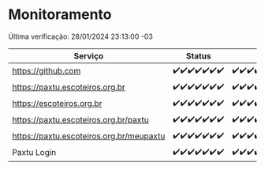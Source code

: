 # Monitoramento

Última verificação: 28/01/2024 23:13:00 -03

|Serviço|Status|Últimas 24h|
|---|---|---|
|https://github.com|<span title="2024-01-22: OK=24">✔️</span><span title="2024-01-23: OK=24">✔️</span><span title="2024-01-24: OK=24">✔️</span><span title="2024-01-25: OK=24">✔️</span><span title="2024-01-26: OK=24">✔️</span><span title="2024-01-27: OK=24">✔️</span><span title="2024-01-28: OK=2">✔️</span>|<span title="27/01/2024 23:15:00 -03 : 200">✔️</span><span title="28/01/2024 00:06:00 -03 : 200">✔️</span><span title="28/01/2024 01:07:00 -03 : 200">✔️</span><span title="28/01/2024 02:07:00 -03 : 200">✔️</span><span title="28/01/2024 03:07:00 -03 : 200">✔️</span><span title="28/01/2024 04:06:00 -03 : 200">✔️</span><span title="28/01/2024 05:08:00 -03 : 200">✔️</span><span title="28/01/2024 06:05:00 -03 : 200">✔️</span><span title="28/01/2024 07:04:00 -03 : 200">✔️</span><span title="28/01/2024 08:02:00 -03 : 200">✔️</span><span title="28/01/2024 09:09:00 -03 : 200">✔️</span><span title="28/01/2024 10:06:00 -03 : 200">✔️</span><span title="28/01/2024 11:02:00 -03 : 200">✔️</span><span title="28/01/2024 12:03:00 -03 : 200">✔️</span><span title="28/01/2024 13:06:00 -03 : 200">✔️</span><span title="28/01/2024 14:05:00 -03 : 200">✔️</span><span title="28/01/2024 15:06:00 -03 : 200">✔️</span><span title="28/01/2024 16:02:00 -03 : 200">✔️</span><span title="28/01/2024 17:04:00 -03 : 200">✔️</span><span title="28/01/2024 18:05:00 -03 : 200">✔️</span><span title="28/01/2024 19:05:00 -03 : 200">✔️</span><span title="28/01/2024 20:07:00 -03 : 200">✔️</span><span title="28/01/2024 21:29:00 -03 : 200">✔️</span><span title="28/01/2024 22:39:00 -03 : 200">✔️</span><span title="28/01/2024 23:13:00 -03 : 200">✔️</span>|
|https://paxtu.escoteiros.org.br|<span title="2024-01-22: OK=24">✔️</span><span title="2024-01-23: OK=24">✔️</span><span title="2024-01-24: OK=24">✔️</span><span title="2024-01-25: OK=24">✔️</span><span title="2024-01-26: OK=24">✔️</span><span title="2024-01-27: OK=24">✔️</span><span title="2024-01-28: OK=2">✔️</span>|<span title="27/01/2024 23:15:00 -03 : 200">✔️</span><span title="28/01/2024 00:06:00 -03 : 200">✔️</span><span title="28/01/2024 01:07:00 -03 : 200">✔️</span><span title="28/01/2024 02:07:00 -03 : 200">✔️</span><span title="28/01/2024 03:07:00 -03 : 200">✔️</span><span title="28/01/2024 04:06:00 -03 : 200">✔️</span><span title="28/01/2024 05:08:00 -03 : 200">✔️</span><span title="28/01/2024 06:05:00 -03 : 200">✔️</span><span title="28/01/2024 07:04:00 -03 : 200">✔️</span><span title="28/01/2024 08:02:00 -03 : 200">✔️</span><span title="28/01/2024 09:09:00 -03 : 200">✔️</span><span title="28/01/2024 10:06:00 -03 : 200">✔️</span><span title="28/01/2024 11:02:00 -03 : 200">✔️</span><span title="28/01/2024 12:03:00 -03 : 200">✔️</span><span title="28/01/2024 13:06:00 -03 : 200">✔️</span><span title="28/01/2024 14:05:00 -03 : 200">✔️</span><span title="28/01/2024 15:06:00 -03 : 200">✔️</span><span title="28/01/2024 16:02:00 -03 : 200">✔️</span><span title="28/01/2024 17:04:00 -03 : 200">✔️</span><span title="28/01/2024 18:05:00 -03 : 200">✔️</span><span title="28/01/2024 19:05:00 -03 : 200">✔️</span><span title="28/01/2024 20:07:00 -03 : 200">✔️</span><span title="28/01/2024 21:29:00 -03 : 200">✔️</span><span title="28/01/2024 22:39:00 -03 : 200">✔️</span><span title="28/01/2024 23:13:00 -03 : 200">✔️</span>|
|https://escoteiros.org.br|<span title="2024-01-22: OK=24">✔️</span><span title="2024-01-23: OK=24">✔️</span><span title="2024-01-24: OK=24">✔️</span><span title="2024-01-25: OK=24">✔️</span><span title="2024-01-26: OK=24">✔️</span><span title="2024-01-27: OK=24">✔️</span><span title="2024-01-28: OK=2">✔️</span>|<span title="27/01/2024 23:15:00 -03 : 200">✔️</span><span title="28/01/2024 00:06:00 -03 : 200">✔️</span><span title="28/01/2024 01:07:00 -03 : 200">✔️</span><span title="28/01/2024 02:07:00 -03 : 200">✔️</span><span title="28/01/2024 03:07:00 -03 : 200">✔️</span><span title="28/01/2024 04:06:00 -03 : 200">✔️</span><span title="28/01/2024 05:08:00 -03 : 200">✔️</span><span title="28/01/2024 06:05:00 -03 : 200">✔️</span><span title="28/01/2024 07:04:00 -03 : 200">✔️</span><span title="28/01/2024 08:02:00 -03 : 200">✔️</span><span title="28/01/2024 09:09:00 -03 : 200">✔️</span><span title="28/01/2024 10:06:00 -03 : 200">✔️</span><span title="28/01/2024 11:02:00 -03 : 200">✔️</span><span title="28/01/2024 12:03:00 -03 : 200">✔️</span><span title="28/01/2024 13:06:00 -03 : 200">✔️</span><span title="28/01/2024 14:05:00 -03 : 200">✔️</span><span title="28/01/2024 15:06:00 -03 : 200">✔️</span><span title="28/01/2024 16:02:00 -03 : 200">✔️</span><span title="28/01/2024 17:04:00 -03 : 200">✔️</span><span title="28/01/2024 18:05:00 -03 : 200">✔️</span><span title="28/01/2024 19:05:00 -03 : 200">✔️</span><span title="28/01/2024 20:07:00 -03 : 200">✔️</span><span title="28/01/2024 21:30:00 -03 : 200">✔️</span><span title="28/01/2024 22:39:00 -03 : 200">✔️</span><span title="28/01/2024 23:13:00 -03 : 200">✔️</span>|
|https://paxtu.escoteiros.org.br/paxtu|<span title="2024-01-22: OK=24">✔️</span><span title="2024-01-23: OK=24">✔️</span><span title="2024-01-24: OK=24">✔️</span><span title="2024-01-25: OK=24">✔️</span><span title="2024-01-26: OK=24">✔️</span><span title="2024-01-27: OK=24">✔️</span><span title="2024-01-28: OK=2">✔️</span>|<span title="27/01/2024 23:15:00 -03 : 200">✔️</span><span title="28/01/2024 00:06:00 -03 : 200">✔️</span><span title="28/01/2024 01:07:00 -03 : 200">✔️</span><span title="28/01/2024 02:07:00 -03 : 200">✔️</span><span title="28/01/2024 03:07:00 -03 : 200">✔️</span><span title="28/01/2024 04:06:00 -03 : 200">✔️</span><span title="28/01/2024 05:08:00 -03 : 200">✔️</span><span title="28/01/2024 06:05:00 -03 : 200">✔️</span><span title="28/01/2024 07:04:00 -03 : 200">✔️</span><span title="28/01/2024 08:02:00 -03 : 200">✔️</span><span title="28/01/2024 09:09:00 -03 : 200">✔️</span><span title="28/01/2024 10:06:00 -03 : 200">✔️</span><span title="28/01/2024 11:02:00 -03 : 200">✔️</span><span title="28/01/2024 12:03:00 -03 : 200">✔️</span><span title="28/01/2024 13:06:00 -03 : 200">✔️</span><span title="28/01/2024 14:05:00 -03 : 200">✔️</span><span title="28/01/2024 15:06:00 -03 : 200">✔️</span><span title="28/01/2024 16:02:00 -03 : 200">✔️</span><span title="28/01/2024 17:04:00 -03 : 200">✔️</span><span title="28/01/2024 18:05:00 -03 : 200">✔️</span><span title="28/01/2024 19:05:00 -03 : 200">✔️</span><span title="28/01/2024 20:07:00 -03 : 200">✔️</span><span title="28/01/2024 21:30:00 -03 : 200">✔️</span><span title="28/01/2024 22:39:00 -03 : 200">✔️</span><span title="28/01/2024 23:13:00 -03 : 200">✔️</span>|
|https://paxtu.escoteiros.org.br/meupaxtu|<span title="2024-01-22: OK=24">✔️</span><span title="2024-01-23: OK=24">✔️</span><span title="2024-01-24: OK=24">✔️</span><span title="2024-01-25: OK=24">✔️</span><span title="2024-01-26: OK=24">✔️</span><span title="2024-01-27: OK=24">✔️</span><span title="2024-01-28: OK=2">✔️</span>|<span title="27/01/2024 23:15:00 -03 : 200">✔️</span><span title="28/01/2024 00:06:00 -03 : 200">✔️</span><span title="28/01/2024 01:07:00 -03 : 200">✔️</span><span title="28/01/2024 02:07:00 -03 : 200">✔️</span><span title="28/01/2024 03:07:00 -03 : 200">✔️</span><span title="28/01/2024 04:06:00 -03 : 200">✔️</span><span title="28/01/2024 05:08:00 -03 : 200">✔️</span><span title="28/01/2024 06:05:00 -03 : 200">✔️</span><span title="28/01/2024 07:04:00 -03 : 200">✔️</span><span title="28/01/2024 08:02:00 -03 : 200">✔️</span><span title="28/01/2024 09:09:00 -03 : 200">✔️</span><span title="28/01/2024 10:06:00 -03 : 200">✔️</span><span title="28/01/2024 11:02:00 -03 : 200">✔️</span><span title="28/01/2024 12:03:00 -03 : 200">✔️</span><span title="28/01/2024 13:06:00 -03 : 200">✔️</span><span title="28/01/2024 14:05:00 -03 : 200">✔️</span><span title="28/01/2024 15:06:00 -03 : 200">✔️</span><span title="28/01/2024 16:02:00 -03 : 200">✔️</span><span title="28/01/2024 17:04:00 -03 : 200">✔️</span><span title="28/01/2024 18:05:00 -03 : 200">✔️</span><span title="28/01/2024 19:05:00 -03 : 200">✔️</span><span title="28/01/2024 20:07:00 -03 : 200">✔️</span><span title="28/01/2024 21:30:00 -03 : 200">✔️</span><span title="28/01/2024 22:39:00 -03 : 200">✔️</span><span title="28/01/2024 23:13:00 -03 : 200">✔️</span>|
|Paxtu Login|<span title="2024-01-22: OK=24">✔️</span><span title="2024-01-23: OK=24">✔️</span><span title="2024-01-24: OK=24">✔️</span><span title="2024-01-25: OK=24">✔️</span><span title="2024-01-26: OK=24">✔️</span><span title="2024-01-27: OK=24">✔️</span><span title="2024-01-28: OK=2">✔️</span>|<span title="27/01/2024 23:15:00 -03 : 200">✔️</span><span title="28/01/2024 00:06:00 -03 : 200">✔️</span><span title="28/01/2024 01:07:00 -03 : 200">✔️</span><span title="28/01/2024 02:07:00 -03 : 200">✔️</span><span title="28/01/2024 03:07:00 -03 : 200">✔️</span><span title="28/01/2024 04:06:00 -03 : 200">✔️</span><span title="28/01/2024 05:08:00 -03 : 200">✔️</span><span title="28/01/2024 06:05:00 -03 : 200">✔️</span><span title="28/01/2024 07:04:00 -03 : 200">✔️</span><span title="28/01/2024 08:02:00 -03 : 200">✔️</span><span title="28/01/2024 09:09:00 -03 : 200">✔️</span><span title="28/01/2024 10:06:00 -03 : 200">✔️</span><span title="28/01/2024 11:02:00 -03 : 200">✔️</span><span title="28/01/2024 12:03:00 -03 : 200">✔️</span><span title="28/01/2024 13:06:00 -03 : 200">✔️</span><span title="28/01/2024 14:05:00 -03 : 200">✔️</span><span title="28/01/2024 15:06:00 -03 : 200">✔️</span><span title="28/01/2024 16:02:00 -03 : 200">✔️</span><span title="28/01/2024 17:04:00 -03 : 200">✔️</span><span title="28/01/2024 18:05:00 -03 : 200">✔️</span><span title="28/01/2024 19:05:00 -03 : 200">✔️</span><span title="28/01/2024 20:07:00 -03 : 200">✔️</span><span title="28/01/2024 21:30:00 -03 : 200">✔️</span><span title="28/01/2024 22:39:00 -03 : 200">✔️</span><span title="28/01/2024 23:13:00 -03 : 200">✔️</span>|
